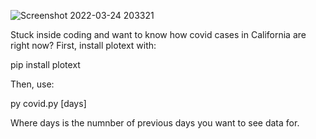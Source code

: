 

![Screenshot 2022-03-24 203321](https://user-images.githubusercontent.com/74398368/160049177-0027e344-aa05-4a07-952c-a3144e35f854.png)

Stuck inside coding and want to know how covid cases in California are right now?
First, install plotext with:



pip install plotext

Then, use:

py covid.py [days]

Where days is the numnber of previous days you want to see data for. 
